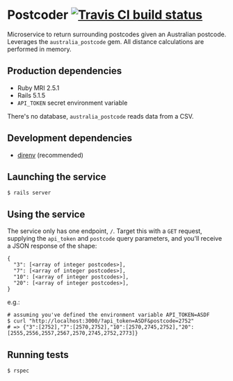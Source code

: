 # Postcoder [![Travis CI build status](https://travis-ci.org/fivegoodfriends/postcoder.svg?branch=master)](https://travis-ci.org/fivegoodfriends/postcoder)

Microservice to return surrounding postcodes given an Australian postcode.
Leverages the `australia_postcode` gem. All distance calculations are performed
in memory.

## Production dependencies

- Ruby MRI 2.5.1
- Rails 5.1.5
- `API_TOKEN` secret environment variable

There's no database, `australia_postcode` reads data from a CSV.

## Development dependencies

- [direnv](https://direnv.net/) (recommended)

## Launching the service

```
$ rails server
```

## Using the service

The service only has one endpoint, `/`. Target this with a `GET` request,
supplying the `api_token` and `postcode` query parameters, and you'll receive a
JSON response of the shape:
```
{
  "3": [<array of integer postcodes>],
  "7": [<array of integer postcodes>],
  "10": [<array of integer postcodes>],
  "20": [<array of integer postcodes>],
}
```

e.g.:
```
# assuming you've defined the environment variable API_TOKEN=ASDF
$ curl "http://localhost:3000/?api_token=ASDF&postcode=2752"
# => {"3":[2752],"7":[2570,2752],"10":[2570,2745,2752],"20":[2555,2556,2557,2567,2570,2745,2752,2773]}
```

## Running tests

```
$ rspec
```
